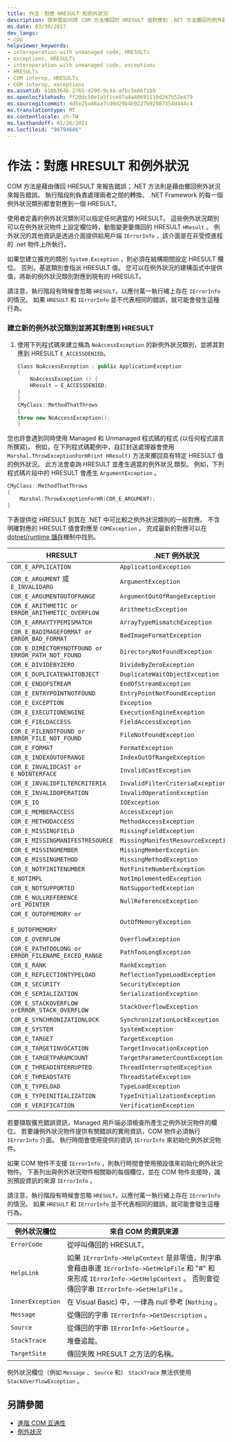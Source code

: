 ```yaml
---
title: 作法：對應 HRESULT 和例外狀況
description: 請參閱如何將 COM 方法傳回的 HRESULT 值對應到 .NET 方法擲回的例外狀況。 執行時間會處理 COM 與 .NET 之間的轉換。
ms.date: 03/30/2017
dev_langs:
- cpp
helpviewer_keywords:
- interoperation with unmanaged code, HRESULTs
- exceptions, HRESULTs
- interoperation with unmanaged code, exceptions
- HRESULTs
- COM interop, HRESULTs
- COM interop, exceptions
ms.assetid: 610b364b-2761-429d-9c4a-afbc3e66f1b9
ms.openlocfilehash: ff20dc50e1a5f1ce87a4a40691110d247b52e479
ms.sourcegitcommit: 4d5e25a46aa7cd0d29b4b9227b92987354d444c4
ms.translationtype: MT
ms.contentlocale: zh-TW
ms.lasthandoff: 01/26/2021
ms.locfileid: "98794686"
---
```

# <a name="how-to-map-hresults-and-exceptions"></a>作法：對應 HRESULT 和例外狀況

COM 方法是藉由傳回 HRESULT 來報告錯誤；.NET 方法則是藉由擲回例外狀況來報告錯誤。 執行階段則負責處理兩者之間的轉換。 .NET Framework 的每一個例外狀況類別都會對應到一個 HRESULT。

 使用者定義的例外狀況類別可以指定任何適當的 HRESULT。 這些例外狀況類別可以在例外狀況物件上設定欄位時，動態變更要傳回的 HRESULT `HResult` 。 例外狀況的其他資訊是透過介面提供給用戶端 `IErrorInfo` ，該介面是在非受控進程的 .net 物件上所執行。

 如果您建立擴充的類別 `System.Exception` ，則必須在結構期間設定 HRESULT 欄位。 否則，基底類別會指派 HRESULT 值。 您可以在例外狀況的建構函式中提供值，將新的例外狀況類別對應到現有的 HRESULT。

 請注意，執行階段有時候會忽略 `HRESULT`，以應付萬一執行緒上存在 `IErrorInfo` 的情況。  如果 `HRESULT` 和 `IErrorInfo` 並不代表相同的錯誤，就可能會發生這種行為。

### <a name="to-create-a-new-exception-class-and-map-it-to-an-hresult"></a>建立新的例外狀況類別並將其對應到 HRESULT

1. 使用下列程式碼來建立稱為 `NoAccessException` 的新例外狀況類別，並將其對應到 HRESULT `E_ACCESSDENIED`。

    ```cpp
    Class NoAccessException : public ApplicationException
    {
        NoAccessException () {
        HResult = E_ACCESSDENIED;
    }
    }
    CMyClass::MethodThatThrows
    {
    throw new NoAccessException();
    }
    ```

 您也許會遇到同時使用 Managed 和 Unmanaged 程式碼的程式 (以任何程式語言所撰寫)。 例如，在下列程式碼範例中，自訂封送處理器會使用 `Marshal.ThrowExceptionForHR(int HResult)` 方法來擲回具有特定 HRESULT 值的例外狀況。 此方法會查詢 HRESULT 並產生適當的例外狀況,類型。 例如，下列程式碼片段中的 HRESULT 會產生 `ArgumentException` 。

```cpp
CMyClass::MethodThatThrows
{
    Marshal.ThrowExceptionForHR(COR_E_ARGUMENT);
}
```

 下表提供從 HRESULT 到其在 .NET 中可比較之例外狀況類別的一般對應。 不含明確對應的 HRESULT 值會對應至 `COMException` 。 完成最新的對應可以在 [dotnet/runtime 儲存](https://github.com/dotnet/runtime/blob/master/src/coreclr/vm/rexcep.h)機制中找到。

|HRESULT|.NET 例外狀況|
|-------------|--------------------|
|`COR_E_APPLICATION`|`ApplicationException`|
|`COR_E_ARGUMENT` 或 `E_INVALIDARG`|`ArgumentException`|
|`COR_E_ARGUMENTOUTOFRANGE`|`ArgumentOutOfRangeException`|
|`COR_E_ARITHMETIC or ERROR_ARITHMETIC_OVERFLOW`|`ArithmeticException`|
|`COR_E_ARRAYTYPEMISMATCH`|`ArrayTypeMismatchException`|
|`COR_E_BADIMAGEFORMAT or ERROR_BAD_FORMAT`|`BadImageFormatException`|
|`COR_E_DIRECTORYNOTFOUND or ERROR_PATH_NOT_FOUND`|`DirectoryNotFoundException`|
|`COR_E_DIVIDEBYZERO`|`DivideByZeroException`|
|`COR_E_DUPLICATEWAITOBJECT`|`DuplicateWaitObjectException`|
|`COR_E_ENDOFSTREAM`|`EndOfStreamException`|
|`COR_E_ENTRYPOINTNOTFOUND`|`EntryPointNotFoundException`|
|`COR_E_EXCEPTION`|`Exception`|
|`COR_E_EXECUTIONENGINE`|`ExecutionEngineException`|
|`COR_E_FIELDACCESS`|`FieldAccessException`|
|`COR_E_FILENOTFOUND or ERROR_FILE_NOT_FOUND`|`FileNotFoundException`|
|`COR_E_FORMAT`|`FormatException`|
|`COR_E_INDEXOUTOFRANGE`|`IndexOutOfRangeException`|
|`COR_E_INVALIDCAST or E_NOINTERFACE`|`InvalidCastException`|
|`COR_E_INVALIDFILTERCRITERIA`|`InvalidFilterCriteriaException`|
|`COR_E_INVALIDOPERATION`|`InvalidOperationException`|
|`COR_E_IO`|`IOException`|
|`COR_E_MEMBERACCESS`|`AccessException`|
|`COR_E_METHODACCESS`|`MethodAccessException`|
|`COR_E_MISSINGFIELD`|`MissingFieldException`|
|`COR_E_MISSINGMANIFESTRESOURCE`|`MissingManifestResourceException`|
|`COR_E_MISSINGMEMBER`|`MissingMemberException`|
|`COR_E_MISSINGMETHOD`|`MissingMethodException`|
|`COR_E_NOTFINITENUMBER`|`NotFiniteNumberException`|
|`E_NOTIMPL`|`NotImplementedException`|
|`COR_E_NOTSUPPORTED`|`NotSupportedException`|
|`COR_E_NULLREFERENCE orE_POINTER`|`NullReferenceException`|
|`COR_E_OUTOFMEMORY or`<br /><br /> `E_OUTOFMEMORY`|`OutOfMemoryException`|
|`COR_E_OVERFLOW`|`OverflowException`|
|`COR_E_PATHTOOLONG or ERROR_FILENAME_EXCED_RANGE`|`PathTooLongException`|
|`COR_E_RANK`|`RankException`|
|`COR_E_REFLECTIONTYPELOAD`|`ReflectionTypeLoadException`|
|`COR_E_SECURITY`|`SecurityException`|
|`COR_E_SERIALIZATION`|`SerializationException`|
|`COR_E_STACKOVERFLOW orERROR_STACK_OVERFLOW`|`StackOverflowException`|
|`COR_E_SYNCHRONIZATIONLOCK`|`SynchronizationLockException`|
|`COR_E_SYSTEM`|`SystemException`|
|`COR_E_TARGET`|`TargetException`|
|`COR_E_TARGETINVOCATION`|`TargetInvocationException`|
|`COR_E_TARGETPARAMCOUNT`|`TargetParameterCountException`|
|`COR_E_THREADINTERRUPTED`|`ThreadInterruptedException`|
|`COR_E_THREADSTATE`|`ThreadStateException`|
|`COR_E_TYPELOAD`|`TypeLoadException`|
|`COR_E_TYPEINITIALIZATION`|`TypeInitializationException`|
|`COR_E_VERIFICATION`|`VerificationException`|

 若要擷取擴充錯誤資訊，Managed 用戶端必須檢查所產生之例外狀況物件的欄位。 若要讓例外狀況物件提供有關錯誤的實用資訊，COM 物件必須執行 `IErrorInfo` 介面。 執行時間會使用提供的資訊 `IErrorInfo` 來初始化例外狀況物件。

 如果 COM 物件不支援 `IErrorInfo` ，則執行時間會使用預設值來初始化例外狀況物件。 下表列出與例外狀況物件相關聯的每個欄位，並在 COM 物件支援時，識別預設資訊的來源 `IErrorInfo` 。

 請注意，執行階段有時候會忽略 `HRESULT`，以應付萬一執行緒上存在 `IErrorInfo` 的情況。  如果 `HRESULT` 和 `IErrorInfo` 並不代表相同的錯誤，就可能會發生這種行為。

|例外狀況欄位|來自 COM 的資訊來源|
|---------------------|------------------------------------|
|`ErrorCode`|從呼叫傳回的 HRESULT。|
|`HelpLink`|如果 `IErrorInfo->HelpContext` 是非零值，則字串會藉由串連 `IErrorInfo->GetHelpFile` 和 "#" 和來形成 `IErrorInfo->GetHelpContext` 。 否則會從傳回字串 `IErrorInfo->GetHelpFile` 。|
|`InnerException`|在 Visual Basic) 中，一律為 null 參考 (`Nothing` 。|
|`Message`|從傳回的字串 `IErrorInfo->GetDescription` 。|
|`Source`|從傳回的字串 `IErrorInfo->GetSource` 。|
|`StackTrace`|堆疊追蹤。|
|`TargetSite`|傳回失敗 HRESULT 之方法的名稱。|

 例外狀況欄位（例如 `Message` 、 `Source` 和） `StackTrace` 無法供使用 `StackOverflowException` 。

## <a name="see-also"></a>另請參閱

- [進階 COM 互通性](/previous-versions/dotnet/netframework-4.0/bd9cdfyx(v=vs.100))
- [例外狀況](../../standard/exceptions/index.md)

